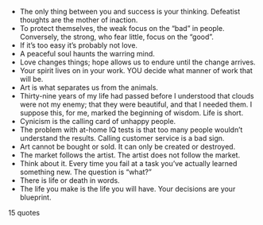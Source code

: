  - The only thing between you and success is your thinking. Defeatist thoughts are the mother of inaction.
 - To protect themselves, the weak focus on the “bad” in people. Conversely, the strong, who fear little, focus on the “good”.
 - If it’s too easy it’s probably not love.
 - A peaceful soul haunts the warring mind.
 - Love changes things; hope allows us to endure until the change arrives.
 - Your spirit lives on in your work. YOU decide what manner of work that will be.
 - Art is what separates us from the animals.
 - Thirty-nine years of my life had passed before I understood that clouds were not my enemy; that they were beautiful, and that I needed them. I suppose this, for me, marked the beginning of wisdom. Life is short.
 - Cynicism is the calling card of unhappy people.
 - The problem with at-home IQ tests is that too many people wouldn’t understand the results. Calling customer service is a bad sign.
 - Art cannot be bought or sold. It can only be created or destroyed.
 - The market follows the artist. The artist does not follow the market.
 - Think about it. Every time you fail at a task you’ve actually learned something new. The question is “what?”
 - There is life or death in words.
 - The life you make is the life you will have. Your decisions are your blueprint.

15 quotes